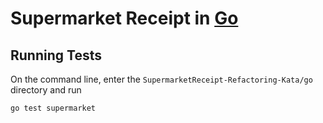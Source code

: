 # Supermarket Receipt in [Go](http://golang.org/)

## Running Tests

On the command line, enter the ```SupermarketReceipt-Refactoring-Kata/go``` directory and run
```
go test supermarket
```
